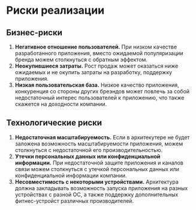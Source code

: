 # Риски реализации

## Бизнес-риски

1. **Негативное отношение пользователей.** При низком качестве разработанного приложения, вместо ожидаемой популяризации бренда можем столкнуться с обратным эффектом.
2. **Неокупившиеся затраты.** Рост продаж может оказаться ниже ожидаемых и не окупить затраты на разработку, поддержку приложения.
3. **Низкая пользовательская база.** Низкое качество приложения, конкуренция со стороны других бреэндов может повлечь за собой недостаточный интерес пользователей к приложению, что также скажется на доходности компании.


## Технологические риски

1. **Недостаточная масштабируемость.** Если в архитекутере не будет заложена возможность масштабируемости приложения, можем столкнуться с недостаточной его производительностью.
2. **Утечки персональных данных или конфиденциальной информации.** При недостаточной защите приложения и каналов связи можем столкнуться с утечкой персональных данных или конфиденциальной информации компании.
3. **Несовместимость с некоторыми устройствами.** Архитектура должна закладывать возможность запуска приложения на разных устройствах с разной ОС, а также поддержку дополнительных фитнес-устройст различных производителей.
